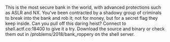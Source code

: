 This is the most secure bank in the world, with advanced protections such as ASLR and NX. You've been contracted by a shadowy group of criminals to break into the bank and rob it; not for money, but for a secret flag they keep inside. Can you pull off this daring heist? Connect to shell.actf.co:18400 to give it a try. Download the source and binary or check them out in /problems/2018/bank_roppery on the shell server.

